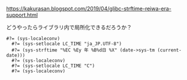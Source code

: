 
https://kakurasan.blogspot.com/2019/04/glibc-strftime-reiwa-era-support.html

どうやったらライブラリ内で局所化できるだろうか？

```
#?= (sys-localeconv)
  #?= (sys-setlocale LC_TIME "ja_JP.UTF-8")
  #?= (sys-strftime "%EC %Ey 年 %B%d日 %X" (date->sys-tm (current-date)))
  #?= (sys-localeconv)
  #?= (sys-setlocale LC_TIME "C")
  #?= (sys-localeconv)
```

